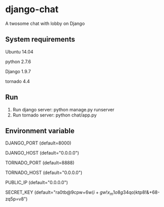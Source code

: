# django-chat
A twosome chat with lobby on Django

## System requirements

Ubuntu 14.04

python 2.7.6

Django 1.9.7

tornado 4.4

## Run

1. Run django server: python manage.py runserver
2. Run tornado server: python chat/app.py

## Environment variable

DJANGO_PORT (default=8000)

DJANGO_HOST (default="0.0.0.0")

TORNADO_PORT (default=8888)

TORNADO_HOST (default="0.0.0.0")

PUBLIC_IP (default="0.0.0.0")

SECRET_KEY (default="ra0tb@9cpw+6w$(i+gw!x_m1o8g3$4qo)ktp8!&+68-zq5p=v8")
